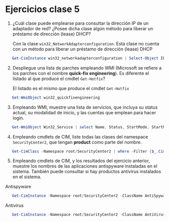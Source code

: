 # Ejercicios clase 5

1. ¿Cuál clase puede emplearse para consultar la dirección IP de un adaptador
   de red? ¿Posee dicha clase algún método para liberar un préstamo de
   dirección (lease) DHCP? 
   
   Con la clase ``win32_NetworkAdapterconfiguration``. Esta clase no cuenta con un
   método para liberar un préstamo de dirección (lease) DHCP
```PowerShell 
   Get-CimInstance win32_networkadapterconfiguration | Select-Object IP 
```

2. Despliegue una lista de parches empleando WMI (Microsoft se refiere a los
   parches con el nombre **quick-fix engineering**). Es diferente el listado al
   que produce el cmdlet ``Get-Hotfix``? 
   
   El listado es el mismo que produce el cmdlet ``Get-Hotfix``
```PowerShell 
   Get-WmiObject win32_quickfixengineering
```

3. Empleando WMI, muestre una lista de servicios, que incluya su status actual,
   su modalidad de inicio, y las cuentas que emplean para hacer login.
```PowerShell
   Get-WmiObject Win32_Service | select Name, Status, StartMode, StartName
```

4. Empleando cmdlets de CIM, liste todas las clases del namespace
   ``SecurityCenter2``, que tengan **product** como parte del nombre.
```PowerShell
   Get-CimClass -Namespace root/SecurityCenter2 | where -Filter {$_.CimClassName -like "*product*"}
```

5. Empleando cmdlets de CIM, y los resultados del ejercicio anterior, muestre
   los nombres de las aplicaciones antispyware instaladas en el sistema.
   También puede consultar si hay productos antivirus instalados en el sistema.
   
Antispyware
```PowerShell
   Get-CimInstance -Namespace root/SecurityCenter2 -ClassName AntiSpywareProduct | Select-Object displayName
```
   
Antivirus
```PowerShell
   Get-CimInstance -Namespace root/SecurityCenter2 -ClassName AntiVirusProduct | Select-Object displayName
```
